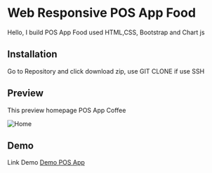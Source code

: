 # Web Responsive POS App Food
Hello, I build POS App Food used HTML,CSS, Bootstrap and Chart js

## Installation
Go to Repository and click download zip, use GIT CLONE if use SSH 

## Preview
This preview homepage POS App Coffee

![Home](https://user-images.githubusercontent.com/58803465/91355101-e4476f00-e817-11ea-8bc5-8caa6103979a.png)

## Demo
Link Demo [Demo POS App](https://laughing-williams-90d471.netlify.app/index.html)